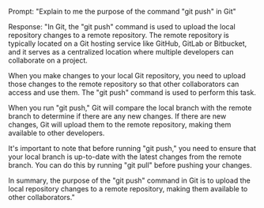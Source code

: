 Prompt: "Explain to me the purpose of the command "git push" in Git"

Response: "In Git, the "git push" command is used to upload the local repository changes to a remote repository. The remote repository is typically located on a Git hosting service like GitHub, GitLab or Bitbucket, and it serves as a centralized location where multiple developers can collaborate on a project.

When you make changes to your local Git repository, you need to upload those changes to the remote repository so that other collaborators can access and use them. The "git push" command is used to perform this task.

When you run "git push," Git will compare the local branch with the remote branch to determine if there are any new changes. If there are new changes, Git will upload them to the remote repository, making them available to other developers.

It's important to note that before running "git push," you need to ensure that your local branch is up-to-date with the latest changes from the remote branch. You can do this by running "git pull" before pushing your changes.

In summary, the purpose of the "git push" command in Git is to upload the local repository changes to a remote repository, making them available to other collaborators."
